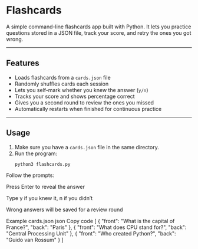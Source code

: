 # Flashcards

A simple command-line flashcards app built with Python. It lets you practice questions stored in a JSON file, track your score, and retry the ones you got wrong.

---

## Features
- Loads flashcards from a `cards.json` file  
- Randomly shuffles cards each session  
- Lets you self-mark whether you knew the answer (`y/n`)  
- Tracks your score and shows percentage correct  
- Gives you a second round to review the ones you missed  
- Automatically restarts when finished for continuous practice  

---

## Usage
1. Make sure you have a `cards.json` file in the same directory.  
2. Run the program:  
   ```bash
   python3 flashcards.py
Follow the prompts:

Press Enter to reveal the answer

Type y if you knew it, n if you didn’t

Wrong answers will be saved for a review round

Example cards.json
json
Copy code
[
    {
        "front": "What is the capital of France?",
        "back": "Paris"
    },
    {
        "front": "What does CPU stand for?",
        "back": "Central Processing Unit"
    },
    {
        "front": "Who created Python?",
        "back": "Guido van Rossum"
    }
]
